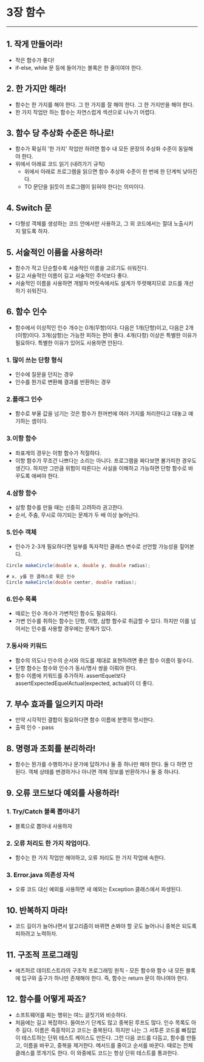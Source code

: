 # 3장 함수

---

## 1. 작게 만들어라!
- 작은 함수가 좋다!
- if-else, while 문 등에 들어가는 블록은 한 줄이여야 한다.
## 2. 한 가지만 해라!
- 함수는 한 가지를 해야 한다. 그 한 가지를 잘 해야 한다. 그 한 가지만을 해야 한다.
- 한 가지 작업만 하는 함수는 자연스럽게 섹션으로 나누기 어렵다.

## 3. 함수 당 추상화 수준은 하나로!
- 함수가 확실히 '한 가지' 작업만 하려면 함수 내 모든 문장의 추상화 수준이 동일해야 한다.
- 위에서 아래로 코드 읽기 (내려가기 규칙)
  - 위에서 아래로 프로그램을 읽으면 함수 추상화 수준이 한 번에 한 단계씩 낮아진다.
  - TO 문단을 읽듯이 프로그램이 읽혀야 한다는 의미이다.


## 4. Switch 문
- 다형성 객체를 생성하는 코드 안에서만 사용하고, 그 외 코드에서는 절대 노출시키지 말도록 하자.

## 5. 서술적인 이름을 사용하라!
- 함수가 작고 단순할수록 서술적인 이름을 고르기도 쉬워진다.
- 길고 서술적인 이름이 길고 서술적인 주석보다 좋다.
- 서술적인 이름을 사용하면 개발자 머릿속에서도 설계가 뚜렷해지므로 코드를 개선하기 쉬워진다.

## 6. 함수 인수
- 함수에서 이상적인 인수 개수는 0개(무항)이다. 다음은 1개(단항)이고, 다음은 2개(이항)이다. 3개(삼항)는 가능한 피하는 편이 좋다. 4개(다항) 이상은 특별한 이유가 필요하다. 특별한 이유가 있어도 사용하면 안된다.

### 1. 많이 쓰는 단항 형식
- 인수에 질문을 던지는 경우
- 인수를 뭔가로 변환해 결과를 반환하는 경우

### 2.플래그 인수
- 함수로 부울 값을 넘기는 것은 함수가 한꺼번에 여러 가지를 처리한다고 대놓고 얘기하는 셈이다.

### 3.이항 함수
- 좌표계의 경우는 이항 함수가 적절하다.
- 이항 함수가 무조건 나쁘다는 소리는 아니다. 프로그램을 짜다보면 불가피한 경우도 생긴다. 하지만 그만큼 위험이 따른다는 사실을 이해하고 가능하면 단항 함수로 바꾸도록 애써야 한다.

### 4.삼항 함수
- 삼항 함수를 만들 때는 신중히 고려하라 권고한다.
- 순서, 주춤, 무시로 야기되는 문제가 두 배 이상 늘어난다.

### 5.인수 객체
- 인수가 2-3개 필요하다면 일부를 독자적인 클래스 변수로 선언할 가능성을 짚어본다.

```java
Circle makeCircle(double x, double y, double radius);

# x, y를 한 클래스로 묶은 인수
Circle makeCircle(double center, double radius);
```

### 6.인수 목록
- 때로는 인수 개수가 가변적인 함수도 필요하다.
- 가변 인수를 취하는 함수는 단항, 이항, 삼항 함수로 취급할 수 있다. 하지만 이를 넘어서는 인수를 사용할 경우에는 문제가 있다.

### 7.동사와 키워드
- 함수의 의도나 인수의 순서와 의도를 제대로 표현하려면 좋은 함수 이름이 필수다.
- 단항 함수는 함수와 인수가 동사/명사 쌍을 이뤄야 한다.
- 함수 이름에 키워드를 추가하자. assertEquel보다 assertExpectedEquelActual(expected, actual)이 더 좋다.



## 7. 부수 효과를 일으키지 마라!
- 만약 시각적인 결합이 필요하다면 함수 이름에 분명히 명시한다.
- 출력 인수 - pass

## 8. 명령과 조회를 분리하라!
- 함수는 뭔가를 수행하거나 문가에 답하거나 둘 중 하나만 해야 한다. 둘 다 하면 안 된다. 객체 상태를 변경하거나 아니면 객체 정보를 반환하거나 둘 중 하나다.

## 9. 오류 코드보다 예외를 사용하라!
### 1. Try/Catch 블록 뽑아내기
- 블록으로 뽑아내 사용하자

### 2. 오류 처리도 한 가지 작업이다.
- 함수는 한 가지 작업만 해야하고, 오류 처리도 한 가지 작업에 속한다.

### 3. Error.java 의존성 자석
- 오류 코드 대신 예외를 사용하면 새 예외는 Exception 클래스에서 파생된다.

## 10. 반복하지 마라!
- 코드 길이가 늘어나면서 알고리즘이 바뀌면 손봐야 할 곳도 늘어나니 중복은 되도록 피하려고 노력하자.

## 11. 구조적 프로그래밍
- 에츠허르 데이트스트라의 구조적 프로그래밍 원칙 - 모든 함수와 함수 내 모든 블록에 입구와 출구가 하나만 존재해야 한다. 즉, 함수는 return 문이 하나여야 한다.

## 12. 함수를 어떻게 짜죠?
- 소프트웨어를 짜는 행위는 여느 글짓기와 비슷하다.
- 처음에는 길고 복잡하다. 들여쓰기 단계도 많고 중복된 루프도 많다. 인수 목록도 아주 길다. 이름은 즉흥적이고 코드는 중복된다. 하지만 나는 그 서투른 코드를 빠짐없이 테스트하는 단위 테스트 케이스도 만든다. 그런 다음 코드를 다듬고, 함수를 만들고, 이름을 바꾸고, 중복을 제거한다. 메서드를 줄이고 순서를 바꾼다. 때로는 전체 클래스를 쪼개기도 한다. 이 와중에도 코드는 항상 단위 테스트를 통과한다.

